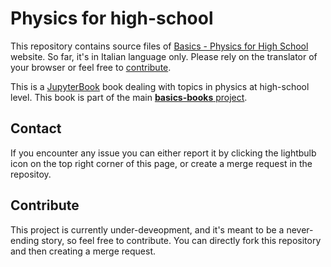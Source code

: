 # Physics for high-school
This repository contains source files of [Basics - Physics for High School](https://basics2022.github.io/bbooks-physics-hs) website. So far, it's in Italian language only. Please rely on the translator of your browser or feel free to [contribute](#contribute).

This is a [JupyterBook](https://jupyterbook.org) book dealing with topics in physics at high-school level. This book is part of the main [**basics-books** project](https://basics2022.github.io/bbooks).

## Contact
If you encounter any issue you can either report it by clicking the lightbulb icon on the top right corner of this page, or create a merge request in the repositoy.

## Contribute
This project is currently under-deveopment, and it's meant to be a never-ending story, so feel free to contribute. You can directly fork this repository and then creating a merge request.

